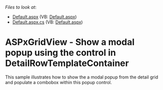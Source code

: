 <!-- default file list -->
*Files to look at*:

* [Default.aspx](./CS/DetailPopup/Default.aspx) (VB: [Default.aspx](./VB/DetailPopup/Default.aspx))
* [Default.aspx.cs](./CS/DetailPopup/Default.aspx.cs) (VB: [Default.aspx](./VB/DetailPopup/Default.aspx))
<!-- default file list end -->
# ASPxGridView - Show a modal popup using the control in DetailRowTemplateContainer


<p>This sample illustrates how to show the a modal popup from the detail grid and populate a combobox within this popup control.</p>

<br/>


